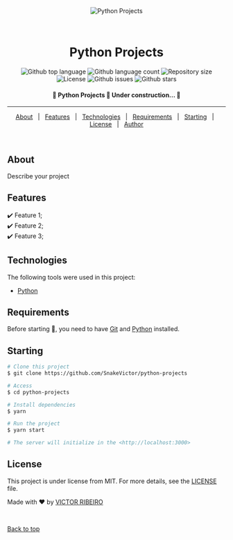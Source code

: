 <div align="center" id="top"> 
  <img src="./.github/app.gif" alt="Python Projects" />

  &#xa0;

  <!-- <a href="https://pythonprojects.netlify.app">Demo</a> -->
</div>

<h1 align="center">Python Projects</h1>

<p align="center">
  <img alt="Github top language" src="https://img.shields.io/github/languages/top/SnakeVictor/python-projects?color=56BEB8">
  <img alt="Github language count" src="https://img.shields.io/github/languages/count/SnakeVictor/python-projects?color=56BEB8">
  <img alt="Repository size" src="https://img.shields.io/github/repo-size/SnakeVictor/python-projects?color=56BEB8">
  <img alt="License" src="https://img.shields.io/github/license/SnakeVictor/python-projects?color=56BEB8">
  <img alt="Github issues" src="https://img.shields.io/github/issues/SnakeVictor/python-projects?color=56BEB8" />
  <img alt="Github stars" src="https://img.shields.io/github/stars/SnakeVictor/python-projects?color=56BEB8" />
</p>

<h4 align="center"> 
	🚧  Python Projects 🚀 Under construction...  🚧
</h4> 

<hr>

<p align="center">
  <a href="#dart-about">About</a> &#xa0; | &#xa0; 
  <a href="#sparkles-features">Features</a> &#xa0; | &#xa0;
  <a href="#rocket-technologies">Technologies</a> &#xa0; | &#xa0;
  <a href="#white_check_mark-requirements">Requirements</a> &#xa0; | &#xa0;
  <a href="#checkered_flag-starting">Starting</a> &#xa0; | &#xa0;
  <a href="#memo-license">License</a> &#xa0; | &#xa0;
  <a href="https://github.com/SnakeVictor" target="_blank">Author</a>
</p>

<br>

## About ##

Describe your project

## Features ##

:heavy_check_mark: Feature 1;\
:heavy_check_mark: Feature 2;\
:heavy_check_mark: Feature 3;

## Technologies ##

The following tools were used in this project:

- [Python](python.org)

## Requirements ##

Before starting :checkered_flag:, you need to have [Git](https://git-scm.com) and [Python](python.org) installed.

## Starting ##

```bash
# Clone this project
$ git clone https://github.com/SnakeVictor/python-projects

# Access
$ cd python-projects

# Install dependencies
$ yarn

# Run the project
$ yarn start

# The server will initialize in the <http://localhost:3000>
```

## License ##

This project is under license from MIT. For more details, see the [LICENSE](LICENSE.md) file.


Made with :heart: by <a href="https://github.com/SnakeVictor" target="_blank">VICTOR RIBEIRO</a>

&#xa0;

<a href="#top">Back to top</a>
